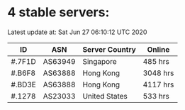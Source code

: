 # 4 stable servers:

Latest update at: Sat Jun 27 06:10:12 UTC 2020

| ID | ASN | Server Country | Online |
| -- | --- | -------------- | ------ |
| #.7F1D | AS63949 | Singapore | 485 hrs |
| #.B6F8 | AS63888 | Hong Kong | 3048 hrs |
| #.BD3E | AS63888 | Hong Kong | 4117 hrs |
| #.1278 | AS23033 | United States | 533 hrs |

